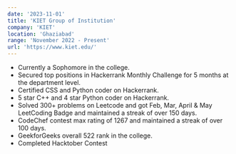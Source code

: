 ```yaml
---
date: '2023-11-01'
title: 'KIET Group of Institution'
company: 'KIET'
location: 'Ghaziabad'
range: 'November 2022 - Present'
url: 'https://www.kiet.edu/'
---
```


- Currently a Sophomore in the college.
- Secured top positions in Hackerrank Monthly Challenge for 5 months at the department level.
- Certified CSS and Python coder on Hackerrank.
- 5 star C++ and 4 star Python coder on Hackerrank.
- Solved 300+ problems on Leetcode and got Feb, Mar, April & May LeetCoding Badge and maintained a streak of over 150 days.
- CodeChef contest max rating of 1267 and maintained a streak of over 100 days.
- GeekforGeeks overall 522 rank in the college.
- Completed Hacktober Contest
